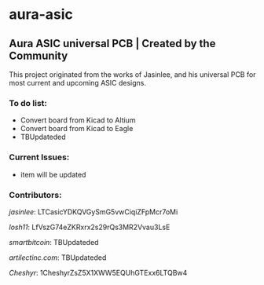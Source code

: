 aura-asic
=========

## **Aura ASIC universal PCB | Created by the Community**

This project originated from the works of Jasinlee, and his universal PCB for most current and upcoming ASIC designs.

### To do list:
  - Convert board from Kicad to Altium
  - Convert board from Kicad to Eagle
  - TBUpdateded

  
### Current Issues:
  - item will be updated
  
### Contributors:
_jasinlee_:
LTCasicYDKQVGySmG5vwCiqiZFpMcr7oMi

_losh11_:
LfVszG74eZKRxrx2s29rQs3MR2Vvau3LsE

_smartbitcoin_: TBUpdateded

_artilectinc.com_: TBUpdateded

_Cheshyr_:
1CheshyrZsZ5X1XWW5EQUhGTExx6LTQBw4
